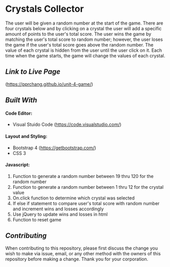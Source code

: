 # Crystals Collector
The user will be given a random number at the start of the game.  There are four crystals below and by clicking on a crystal the user will add a specific amount of points to the user's total score.  The user wins the game by matching the user's total score to random number; however, the user loses the game if the user's total score goes above the random number.  The value of each crystal is hidden from the user until the user click on it.  Each time when the game starts, the game will change the values of each crystal.

## *Link to Live Page*
(https://pprchang.github.io/unit-4-game/)

## *Built With*

#### Code Editor: 
- Visual Stuido Code (https://code.visualstudio.com/)

#### Layout and Styling: 
- Bootstrap 4 (https://getbootstrap.com/)
- CSS 3

#### Javascript:
1. Function to generate a random number between 19 thru 120 for the random number
2. Function to generate a random number between 1 thru 12 for the crystal value
3. On.click function to determine which crystal was selected 
4. If else if statement to compare user's total score with random number and increment wins and losses accordingly
4. Use jQuery to update wins and losses in html
5. Function to reset game


## *Contributing* 
When contributing to this repository, please first discuss the change you wish to make via issue, email, or any other method with the owners of this repository before making a change.  Thank you for your corporation.


